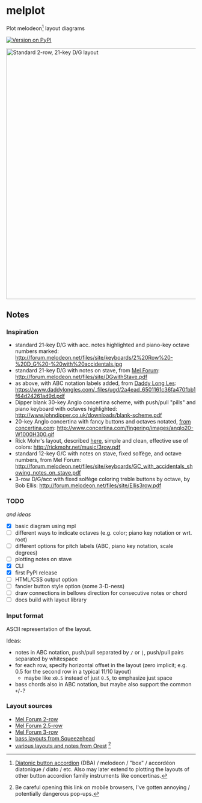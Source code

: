 # melplot

Plot melodeon[^dba] layout diagrams

[![Version on PyPI](https://img.shields.io/pypi/v/melplot.svg)](https://pypi.org/project/melplot/)

<img src="https://user-images.githubusercontent.com/15079414/170375705-f7c56244-2f58-4237-8f70-1562df22206e.png"
     alt="Standard 2-row, 21-key D/G layout"
     width="667"
     >

## Notes

### Inspiration

- standard 21-key D/G with acc. notes highlighted and piano-key octave numbers marked:
  <http://forum.melodeon.net/files/site/keyboards/2%20Row%20-%20D_G%20-%20with%20accidentals.jpg>
- standard 21-key D/G with notes on stave, from [Mel Forum](http://forum.melodeon.net):
  <http://forum.melodeon.net/files/site/DGwithStave.pdf>
- as above, with ABC notation labels added, from [Daddy Long Les](https://www.daddylongles.com/dg-melodeon-resources):
  <https://www.daddylongles.com/_files/ugd/2a4ead_6501161c36fa470fbb1f64d24261ad9d.pdf>
- Dipper blank 30-key Anglo concertina scheme, with push/pull "pills" and piano keyboard with octaves highlighted:
  <http://www.johndipper.co.uk/downloads/blank-scheme.pdf>
- 20-key Anglo concertina with fancy buttons and octaves notated, [from concertina.com](http://www.concertina.com/fingering/index.htm):
  <http://www.concertina.com/fingering/images/anglo20-W1000H300.gif>
- Rick Mohr's layout, described [here](http://rickmohr.net/music/melodeon.asp), simple and clean, effective use of colors:
  <http://rickmohr.net/music/3row.pdf>
- standard 12-key G/C with notes on stave, fixed solfège, and octave numbers, from Mel Forum:
  <http://forum.melodeon.net/files/site/keyboards/GC_with_accidentals_showing_notes_on_stave.pdf>
- 3-row D/G/acc with fixed solfège coloring treble buttons by octave, by Bob Ellis:
  <http://forum.melodeon.net/files/site/Ellis3row.pdf>

### TODO

_and ideas_

- [x] basic diagram using mpl
- [ ] different ways to indicate octaves (e.g. color; piano key notation or wrt. root)
- [ ] different options for pitch labels (ABC, piano key notation, scale degrees)
- [ ] plotting notes on stave
- [x] CLI
- [x] first PyPI release
- [ ] HTML/CSS output option
- [ ] fancier button style option (some 3-D-ness)
- [ ] draw connections in bellows direction for consecutive notes or chord
- [ ] docs build with layout library

### Input format

ASCII representation of the layout.

Ideas:

- notes in ABC notation, push/pull separated by `/` or `|`, push/pull pairs separated by whitespace
- for each row, specify horizontal offset in the layout (zero implicit; e.g. 0.5 for the second row in a typical 11/10 layout)
  - maybe like `x0.5` instead of just `0.5`, to emphasize just space
- bass chords also in ABC notation, but maybe also support the common `+`/`-`?

### Layout sources

- [Mel Forum 2-row](http://forum.melodeon.net/index.php/page,keyboard_2_row.html)
- [Mel Forum 2.5-row](http://forum.melodeon.net/index.php/page,keyboard_25_row.html)
- [Mel Forum 3-row](http://forum.melodeon.net/index.php/page,keyboard_3_row.html)
- [bass layouts from Squeezehead](http://squeezehead.com/keyboard-layouts/basses/LAYOUTS.html)
- [various layouts and notes from Orest](http://www.geocities.ws/kozulich/layouts.html) [^pop]

[^dba]: [Diatonic button accordion](https://en.wikipedia.org/wiki/Diatonic_button_accordion) (DBA) / melodeon / "box" / accordéon diatonique / diato / etc. Also may later extend to plotting the layouts of other button accordion family instruments like concertinas.
[^pop]: Be careful opening this link on mobile browsers, I've gotten annoying / potentially dangerous pop-ups.
